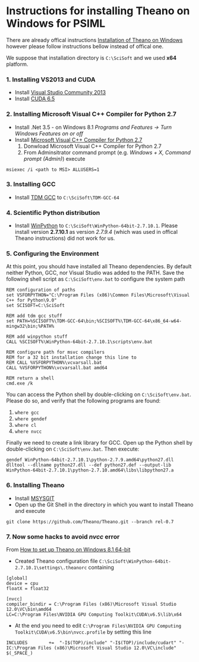 # Instructions for installing Theano on Windows for PSIML

There are already offical instructions [Installation of Theano on Windows](http://www.deeplearning.net/software/theano/install_windows.html#install-windows) however please follow instructions bellow instead of offical one.

We suppose that installation directory is `C:\SciSoft` and we used **x64** platform.

### 1. Installing VS2013 and CUDA
- Install [Visual Studio Community 2013](http://go.microsoft.com/fwlink/?LinkId=517284)
- Install [CUDA 6.5](https://developer.nvidia.com/cuda-toolkit-65)

### 2. Installing Microsoft Visual C++ Compiler for Python 2.7
- Install .Net 3.5 - on Windows 8.1 *Programs and Features -> Turn Windows Features on or off*
- Install [Microsoft Visual C++ Compiler for Python 2.7](http://www.microsoft.com/en-us/download/details.aspx?id=44266)
    1. Donwload Microsoft Visual C++ Compiler for Python 2.7
    2. From Adminsitrator command prompt (e.g. *Windows + X, Command prompt (Admin)*) execute
```
msiexec /i <path to MSI> ALLUSERS=1
```

### 3. Installing GCC
- Install [TDM GCC](http://tdm-gcc.tdragon.net/download) to `C:\SciSoft\TDM-GCC-64`

### 4. Scientific Python distribution
- Install [WinPython](https://winpython.github.io/) to `C:\SciSoft\WinPython-64bit-2.7.10.1`. Please install version **2.7.10.1** as version *2.7.9.4* (which was used in offical Theano instructions) did not work for us.

### 5. Configuring the Environment
At this point, you should have installed all Theano dependencies. By default neither Python, GCC, nor Visual Studio was added to the PATH. Save the following shell script as `C:\SciSoft\env.bat` to configure the system path
```
REM configuration of paths
set VSFORPYTHON="C:\Program Files (x86)\Common Files\Microsoft\Visual C++ for Python\9.0"
set SCISOFT=C:\SciSoft

REM add tdm gcc stuff
set PATH=%SCISOFT%\TDM-GCC-64\bin;%SCISOFT%\TDM-GCC-64\x86_64-w64-mingw32\bin;%PATH%

REM add winpython stuff
CALL %SCISOFT%\WinPython-64bit-2.7.10.1\scripts\env.bat

REM configure path for msvc compilers
REM for a 32 bit installation change this line to
REM CALL %VSFORPYTHON%\vcvarsall.bat
CALL %VSFORPYTHON%\vcvarsall.bat amd64

REM return a shell
cmd.exe /k
```

You can access the Python shell by double-clicking on `C:\SciSoft\env.bat`. Please do so, and verify that the following programs are found:
  1. `where gcc`
  2. `where gendef`
  3. `where cl`
  4. `where nvcc`

Finally we need to create a link library for GCC. Open up the Python shell by double-clicking on `C:\SciSoft\env.bat`. Then execute:
```
gendef WinPython-64bit-2.7.10.1\python-2.7.9.amd64\python27.dll
dlltool --dllname python27.dll --def python27.def --output-lib WinPython-64bit-2.7.10.1\python-2.7.10.amd64\libs\libpython27.a
```

### 6. Installing Theano
- Install [MSYSGIT](http://msysgit.github.io/)
- Open up the Git Shell in the directory in which you want to install Theano and execute
```
git clone https://github.com/Theano/Theano.git --branch rel-0.7
```

### 7. Now some hacks to avoid *nvcc* error
From [How to set up Theano on Windows 8.1 64-bit](http://machinelearning.berlin/?p=383)
- Created Theano configuration file `C:\SciSoft\WinPython-64bit-2.7.10.1\settings\.theanorc` containing
```
[global]
device = cpu
floatX = float32
 
[nvcc]
compiler_bindir = C:\Program Files (x86)\Microsoft Visual Studio 12.0\VC\bin\amd64
LC=C:\Program Files\NVIDIA GPU Computing Toolkit\CUDA\v6.5\lib\x64
```

- At the end you need to edit `C:\Program Files\NVIDIA GPU Computing Toolkit\CUDA\v6.5\bin\nvcc.profile` by setting this line 
```
INCLUDES        +=  "-I$(TOP)/include" "-I$(TOP)/include/cudart" "-IC:\Program Files (x86)\Microsoft Visual Studio 12.0\VC\include" $(_SPACE_)
```
